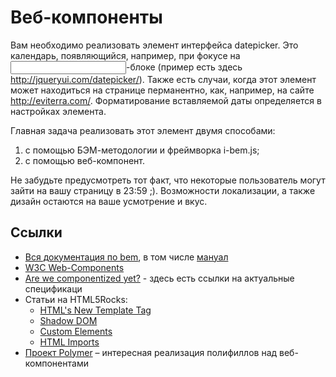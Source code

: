 # Веб-компоненты

Вам необходимо реализовать элемент интерфейса datepicker. 
Это календарь, появляющийся, например, при фокусе на <input type=‘datetime’/>-блоке (пример есть здесь http://jqueryui.com/datepicker/). Также есть случаи, когда этот элемент может находиться на странице перманентно, как, например, на сайте http://eviterra.com/. Форматирование вставляемой даты определяется в настройках элемента.

Главная задача реализовать этот элемент двумя способами: 
  1. с помощью БЭМ-методологии и фреймворка i-bem.js; 
  2. с помощью веб-компонент.

Не забудьте предусмотреть тот факт, что некоторые пользователь могут зайти на вашу страницу в 23:59 ;). Возможности локализации, а также дизайн остаются на ваше усмотрение и вкус.

## Ссылки
  * [Вся документация по bem](http://ru.bem.info/), в том числе [мануал](http://ru.bem.info/articles/start-with-project-stub/)
  * [W3C Web-Components](http://www.w3.org/TR/components-intro/)
  * [Are we componentized yet?](http://jonrimmer.github.io/are-we-componentized-yet/) - здесь есть ссылки на актуальные спецификаци
  * Статьи на HTML5Rocks:
    * [HTML's New Template Tag](http://www.html5rocks.com/en/tutorials/webcomponents/template/)
    * [Shadow DOM](http://www.html5rocks.com/en/tutorials/webcomponents/shadowdom)
    * [Custom Elements](http://www.html5rocks.com/en/tutorials/webcomponents/customelements/)
    * [HTML Imports](http://www.html5rocks.com/en/tutorials/webcomponents/imports/)
  * [Проект Polymer](http://www.polymer-project.org/) – интересная реализация полифиллов над веб-компонентами
